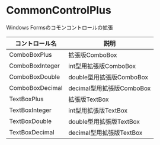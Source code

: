 # CommonControlPlus
Windows Formsのコモンコントロールの拡張

| コントロール名 | 説明 |
| ---- | ---- |
| ComboBoxPlus | 拡張版ComboBox |
| ComboBoxInteger | int型用拡張版ComboBox |
| ComboBoxDouble | double型用拡張版ComboBox |
| ComboBoxDecimal | decimal型用拡張版ComboBox |
| TextBoxPlus | 拡張版TextBox |
| TextBoxInteger | int型用拡張版TextBox |
| TextBoxDouble | double型用拡張版TextBox |
| TextBoxDecimal | decimal型用拡張版TextBox |
